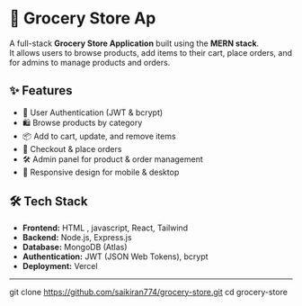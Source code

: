 # 🛒 Grocery Store Ap

A full-stack **Grocery Store Application** built using the **MERN stack**.  
It allows users to browse products, add items to their cart, place orders, and for admins to manage products and orders.

## ✨ Features

- 🔑 User Authentication (JWT & bcrypt)
- 🛍️ Browse products by category
- 📦 Add to cart, update, and remove items
- 🛒 Checkout & place orders
- 🛠️ Admin panel for product & order management
- 📱 Responsive design for mobile & desktop



## 🛠️ Tech Stack

- **Frontend:** HTML , javascript, React, Tailwind
- **Backend:** Node.js, Express.js
- **Database:** MongoDB (Atlas)
- **Authentication:** JWT (JSON Web Tokens), bcrypt
- **Deployment:** Vercel 

---


git clone https://github.com/saikiran774/grocery-store.git
cd grocery-store
